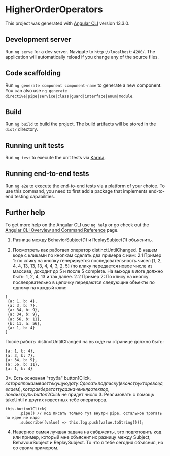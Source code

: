 # HigherOrderOperators

This project was generated with [Angular CLI](https://github.com/angular/angular-cli) version 13.3.0.

## Development server

Run `ng serve` for a dev server. Navigate to `http://localhost:4200/`. The application will automatically reload if you change any of the source files.

## Code scaffolding

Run `ng generate component component-name` to generate a new component. You can also use `ng generate directive|pipe|service|class|guard|interface|enum|module`.

## Build

Run `ng build` to build the project. The build artifacts will be stored in the `dist/` directory.

## Running unit tests

Run `ng test` to execute the unit tests via [Karma](https://karma-runner.github.io).

## Running end-to-end tests

Run `ng e2e` to execute the end-to-end tests via a platform of your choice. To use this command, you need to first add a package that implements end-to-end testing capabilities.

## Further help

To get more help on the Angular CLI use `ng help` or go check out the [Angular CLI Overview and Command Reference](https://angular.io/cli) page.


1. Разница между BehaviorSubject(1) и ReplaySubject(1) объяснить.

2. Посмотреть как работает оператор distinctUntilChanged. В нашем коде с кликами по кнопкам сделать два примера с ним:
   2.1 Пример 1: по клику на кнопку генерируется последовательность чисел [1, 2, 4, 4, 13, 13, 13, 4, 4, 3, 2, 5] (по клику передается новое числе из массива, доходит до 5 и после 5 complete.
   На выходе в логе должно быть: 1, 2, 4, 13 и так далее.
   2.2 Пример 2: По клику на кнопку последовательно в цепочку передаются следующие объекты по одному на каждый клик:

```
[
 {a: 1, b: 4},
 {a: 3, b: 7},
 {a: 34, b: 9},
 {a: 34, b: 9},
 {a: 56, b: 11},
 {b: 11, a: 56},
 {a: 1, b: 4}
]
```

После работы distinctUntilChanged на выходе на странице должно быть:

```
{a: 1, b: 4},
{a: 3, b: 7},
{a: 34, b: 9},
{a: 56, b: 11},
{a: 1, b: 4}
```

3\*. Есть основная "труба" button1Click$, которая показывает текущую дату. Сделать подписку (в конструкторе все делаем), которая берет оттуда значения до тех пор, пока из трубы button2Click$ не придет число 3. Реализовать с помощь takeUntil и других известных тебе операторов.

```
this.button1Click$
      .pipe() // код писать только тут внутри pipe, остальное трогать по идее не надо
      .subscribe((value) => this.log.push(value.toString()));
```

4. Наверное самая лучшая задача на сабджекты, это подготовить код или пример, который мне объяснит их разницу между Subject, BehavourSubject и ReplaySubject. То что я тебе сегодня объяснил, но со своим примером.
